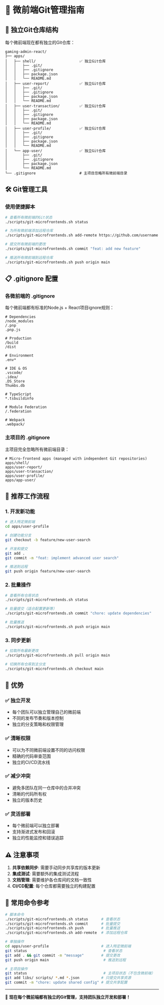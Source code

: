 # 🌳 微前端Git管理指南

## 📁 独立Git仓库结构

每个微前端现在都有独立的Git仓库：

```
gaming-admin-react/
├── apps/
│   ├── shell/                    ✅ 独立Git仓库
│   │   ├── .git/
│   │   ├── .gitignore
│   │   ├── package.json
│   │   └── README.md
│   ├── user-report/              ✅ 独立Git仓库
│   │   ├── .git/
│   │   ├── .gitignore  
│   │   ├── package.json
│   │   └── README.md
│   ├── user-transaction/         ✅ 独立Git仓库
│   │   ├── .git/
│   │   ├── .gitignore
│   │   ├── package.json
│   │   └── README.md
│   ├── user-profile/             ✅ 独立Git仓库
│   │   ├── .git/
│   │   ├── .gitignore
│   │   ├── package.json
│   │   └── README.md
│   └── app-user/                 ✅ 独立Git仓库
│       ├── .git/
│       ├── .gitignore
│       ├── package.json
│       └── README.md
└── .gitignore                    # 主项目忽略所有微前端目录
```

## 🛠️ Git管理工具

### 使用便捷脚本

```bash
# 查看所有微前端的Git状态
./scripts/git-microfrontends.sh status

# 为所有微前端添加远程仓库
./scripts/git-microfrontends.sh add-remote https://github.com/username

# 提交所有微前端的更改
./scripts/git-microfrontends.sh commit "feat: add new feature"

# 推送所有微前端到远程仓库
./scripts/git-microfrontends.sh push origin main
```

## 📋 .gitignore 配置

### 各微前端的 .gitignore
每个微前端都有标准的Node.js + React项目ignore规则：

```gitignore
# Dependencies
/node_modules
/.pnp
.pnp.js

# Production
/build
/dist

# Environment
.env*

# IDE & OS
.vscode/
.idea/
.DS_Store
Thumbs.db

# TypeScript
*.tsbuildinfo

# Module Federation
/.federation

# Webpack
.webpack/
```

### 主项目的 .gitignore
主项目完全忽略所有微前端目录：

```gitignore
# Micro-frontend apps (managed with independent Git repositories)
apps/shell/
apps/user-report/
apps/user-transaction/
apps/user-profile/
apps/app-user/
```

## 🚀 推荐工作流程

### 1. 开发新功能
```bash
# 进入特定微前端
cd apps/user-profile

# 创建功能分支
git checkout -b feature/new-user-search

# 开发和提交
git add .
git commit -m "feat: implement advanced user search"

# 推送到远程
git push origin feature/new-user-search
```

### 2. 批量操作
```bash
# 查看所有仓库状态
./scripts/git-microfrontends.sh status

# 批量提交（适合配置更新等）
./scripts/git-microfrontends.sh commit "chore: update dependencies"

# 批量推送
./scripts/git-microfrontends.sh push origin main
```

### 3. 同步更新
```bash
# 拉取所有最新更改
./scripts/git-microfrontends.sh pull origin main

# 切换所有仓库到主分支
./scripts/git-microfrontends.sh checkout main
```

## 🎯 优势

### ✅ **独立开发**
- 每个团队可以独立管理自己的微前端
- 不同的发布节奏和版本控制
- 独立的分支策略和权限管理

### ✅ **清晰权限**
- 可以为不同微前端设置不同的访问权限
- 精确的代码审查范围
- 独立的CI/CD流水线

### ✅ **减少冲突**  
- 避免多团队在同一仓库中的合并冲突
- 清晰的代码所有权
- 独立的版本历史

### ✅ **灵活部署**
- 每个微前端可以独立部署
- 支持渐进式发布和回滚
- 独立的性能监控和错误追踪

## ⚠️ 注意事项

1. **共享依赖同步**: 需要手动同步共享库的版本更新
2. **集成测试**: 需要额外的集成测试流程
3. **文档管理**: 需要维护各仓库间的文档一致性
4. **CI/CD配置**: 每个仓库都需要独立的构建配置

## 📖 常用命令参考

```bash
# 脚本命令
./scripts/git-microfrontends.sh status      # 查看状态
./scripts/git-microfrontends.sh commit      # 批量提交
./scripts/git-microfrontends.sh push        # 批量推送
./scripts/git-microfrontends.sh add-remote  # 添加远程仓库

# 单独操作
cd apps/user-profile                        # 进入特定微前端
git status                                   # 查看状态
git add . && git commit -m "message"        # 提交更改
git push origin main                         # 推送到远程

# 主项目操作
git status                                   # 主项目状态（不包含微前端）
git add libs/ scripts/ *.md *.json          # 只提交共享资源
git commit -m "chore: update shared config" # 提交共享配置
```

---

🎉 **现在每个微前端都有独立的Git管理，支持团队独立开发和部署！**